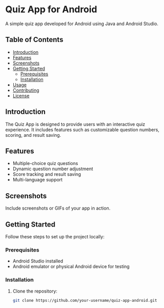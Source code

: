# Quiz App for Android

A simple quiz app developed for Android using Java and Android Studio.

## Table of Contents

- [Introduction](#introduction)
- [Features](#features)
- [Screenshots](#screenshots)
- [Getting Started](#getting-started)
  - [Prerequisites](#prerequisites)
  - [Installation](#installation)
- [Usage](#usage)
- [Contributing](#contributing)
- [License](#license)

## Introduction

The Quiz App is designed to provide users with an interactive quiz experience. It includes features such as customizable question numbers, scoring, and result saving.

## Features

- Multiple-choice quiz questions
- Dynamic question number adjustment
- Score tracking and result saving
- Multi-language support

## Screenshots

Include screenshots or GIFs of your app in action.

## Getting Started

Follow these steps to set up the project locally:

### Prerequisites

- Android Studio installed
- Android emulator or physical Android device for testing

### Installation

1. Clone the repository:

   ```bash
   git clone https://github.com/your-username/quiz-app-android.git
